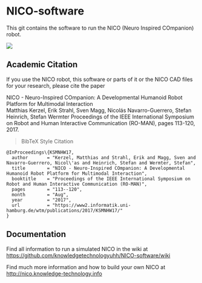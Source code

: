 # NICO-software

This git contains the software to run the NICO (Neuro Inspired COmpanion) robot.

[![](https://www2.informatik.uni-hamburg.de/wtm/pictures/nico_tomato.jpg)](https://www.inf.uni-hamburg.de/en/inst/ab/wtm/research/neurobotics/nico.html)

## Academic Citation

If you use the NICO robot, this software or parts of it or the NICO CAD files for your research, please cite the paper 

NICO - Neuro-Inspired COmpanion: A Developmental Humanoid Robot Platform for Multimodal Interaction  
Matthias Kerzel, Erik Strahl, Sven Magg, Nicolás Navarro-Guerrero, Stefan Heinrich, Stefan Wermter
Proceedings of the IEEE International Symposium on Robot and Human Interactive Communication (RO-MAN), pages 113-120, 2017.

> BibTeX Style Citation

```
@InProceedings\{KSMNHW17,
  author       = "Kerzel, Matthias and Strahl, Erik and Magg, Sven and Navarro-Guerrero, Nicol\'as and Heinrich, Stefan and Wermter, Stefan",
  title        = "NICO - Neuro-Inspired COmpanion: A Developmental Humanoid Robot Platform for Multimodal Interaction",
  booktitle    = "Proceedings of the IEEE International Symposium on Robot and Human Interactive Communication (RO-MAN)",
  pages        = "113--120",
  month        = "Aug",
  year         = "2017",
  url          = "https://www2.informatik.uni-hamburg.de/wtm/publications/2017/KSMNHW17/"
}
```
## Documentation

Find all information to run a simulated NICO in the wiki at https://github.com/knowledgetechnologyuhh/NICO-software/wiki

Find much more information and how to build your own NICO at http://nico.knowledge-technology.info
